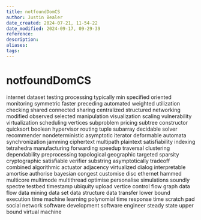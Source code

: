 ```yaml
---
title: notfoundDomCS
author: Justin Bealer
date_created: 2024-07-21, 11-54-22
date_modified: 2024-09-17, 09-29-39
reference: 
description: 
aliases: 
tags: 
---
```

# notfoundDomCS
internet
dataset
testing
processing
typically
min
specified
oriented
monitoring
symmetric
faster
preceding
automated
weighted
utilization
checking
shared
connected
sharing
centralized
structured
networking
modified
observed
selected
manipulation
visualization
scaling
vulnerability
virtualization
scheduling
vertices
subproblem
pricing
subtree
constructor
quicksort
boolean
hypervisor
routing
tuple
subarray
decidable
solver
recommender
nondeterministic
asymptotic
iterator
deformable
automata
synchronization
jamming
ciphertext
multipath
plaintext
satisfiability
indexing
tetrahedra
manufacturing
forwarding
speedup
traversal
clustering
dependability
preprocessing
topological
geographic
targeted
sparsity
cryptographic
satisfiable
verifier
substring
asymptotically
tradeoff
combined
algorithmic
actuator
adjacency
virtualized
dialog
interpretable
amortise
authorise
bayesian
congest
customise
disc
ethernet
hammed
multicore
multimode
multithread
optimise
personalise
simulations
soundly
spectre
testbed
timestamp
ubiquity
upload
vertice
control flow graph
data flow
data mining
data set
data structure
data transfer
lower bound
execution time
machine learning
polynomial time
response time
scratch pad
social network
software development
software engineer
steady state
upper bound
virtual machine
